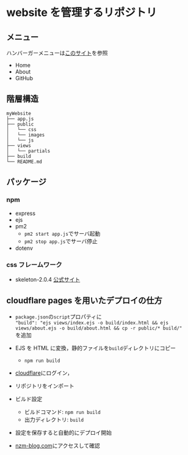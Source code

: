 # website を管理するリポジトリ

## メニュー

ハンバーガーメニューは[このサイト](https://baigie.me/engineerblog/definitive-hamburger-menu/)を参照

- Home
- About
- GitHub

## 階層構造

```
myWebsite
├── app.js
├── public
│   └── css
│   └── images
│   └── js
├── views
│   └── partials
├── build
└── README.md
```

## パッケージ

### npm

- express
- ejs
- pm2
  - `pm2 start app.js`でサーバ起動
  - `pm2 stop app.js`でサーバ停止
- dotenv

### css フレームワーク

- skeleton-2.0.4 [公式サイト](http://getskeleton.com/)

## cloudflare pages を用いたデプロイの仕方

- `package.json`の`script`プロパティに  
  `"build": "ejs views/index.ejs -o build/index.html && ejs views/about.ejs -o build/about.html && cp -r public/* build/"`  
  を追加

- EJS を HTML に変換，静的ファイルを`build`ディレクトリにコピー

  - `npm run build`

- [cloudflare](https://www.cloudflare.com/ja-jp/)にログイン，
- リポジトリをインポート
- ビルド設定
  - ビルドコマンド: `npm run build`
  - 出力ディレクトリ: `build`
- 設定を保存すると自動的にデプロイ開始
- [nzm-blog.com](https://nzm-blog.com)にアクセスして確認
